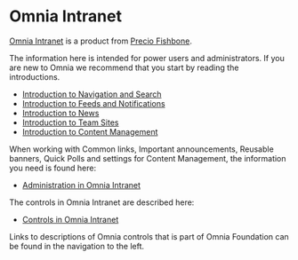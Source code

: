 # Omnia Intranet

<a href="http://www.omniaintranet.se" target="_blank">Omnia Intranet</a> is a product from <a href="http://www.preciofishbone.se" target="_blank">Precio Fishbone</a>.

The information here is intended for power users and administrators. If you are new to Omnia we recommend that you start by reading the introductions.

+ [Introduction to Navigation and Search](/Docs/en-us/introduction-to-navigation-and-search/index.html)
+ [Introduction to Feeds and Notifications](/Docs/en-us/introduction-to-feeds-and-notifications/index.html)
+ [Introduction to News](/Docs/en-us/introduction-to-news-center/index.html)
+ [Introduction to Team Sites](/Docs/en-us/introduction-to-team-sites/index.html)
+ [Introduction to Content Management](/Docs/en-us/introduction-to-content-management/index.html)

When working with Common links, Important announcements, Reusable banners, Quick Polls and settings for Content Management, the information you need is found here:

+ [Administration in Omnia Intranet](/Docs/en-us/omnia-intranet-admin/index.html)

The controls in Omnia Intranet are described here:

+ [Controls in Omnia Intranet](/Docs/en-us/omnia-intranet-controls/index.html)

Links to descriptions of Omnia controls that is part of Omnia Foundation can be found in the navigation to the left.
